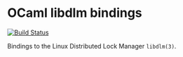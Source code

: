 # OCaml libdlm bindings

[![Build Status](https://travis-ci.org/xapi-project/ocaml-dlm.svg?branch=master)](https://travis-ci.org/xapi-project/ocaml-dlm)

Bindings to the Linux Distributed Lock Manager `libdlm(3)`.
